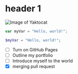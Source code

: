 # header 1

![Image of Yaktocat](https://octodex.github.com/images/yaktocat.png)

``` javascript
var myVar = "Hello, world!";
```
```php
$myVar = "Hello, world!";
```

- [ ] Turn on GitHub Pages
- [ ] Outline my portfolio
- [ ] Introduce myself to the world
- [X] merging pull request
